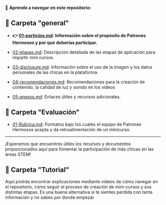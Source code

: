🧭 **Aprende a navegar en este repositorio:**

## 📁 Carpeta "general"
- **👉 [01-participa.md](./General/01-participa.md): Información sobre el propósito de Patrones Hermosos y por qué deberías participar.**

- [02-etapas.md](./General/02-etapas.md): Descripción detallada de las etapas de aplicación para impartir mini cursos.

- [03-disclosure.md](./General/03-disclosure.md): Información sobre el uso de la imagen y los datos personales de las chicas en la plataforma.

- [04-recomendaciones.md](./General/04-recomendaciones.md): Recomendaciones para la creación de contenido, la calidad de luz y sonido en los videos

- [05-anexos.md](./General/05-anexos.md): Enlaces útiles y recursos adicionales.

## 📁 Carpeta "Evaluación"
- [01-Rubrica.md](./Evaluacion/01-Rubrica.md): Formatos bajo los cuales el equipo de Patrones Hermosos acepta y da retroalimentación de un minicurso.

---

¡Esperamos que encuentres útiles los recursos y documentos proporcionados aquí para fomentar la participación de más chicas en las áreas STEM!

## 📁 Carpeta "Tutorial"
Aquí podrás encontrar explicaciones mediante videos de cómo navegar en el repositorio, cómo seguir el proceso de creación de mini-cursos y sus distintas etapas. Es una buena alternativa si te sientes perdida con tanta información y no sabes por donde empezar
